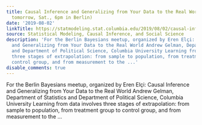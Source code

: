 ```yaml
---
title: Causal Inference and Generalizing from Your Data to the Real World (my talk
  tomorrow, Sat., 6pm in Berlin)
date: '2019-08-02'
linkTitle: https://statmodeling.stat.columbia.edu/2019/08/02/causal-inference-and-generalizing-from-your-data-to-the-real-world-my-talk-tomorrow-sat-6pm-in-berlin/
source: Statistical Modeling, Causal Inference, and Social Science
description: 'For the Berlin Bayesians meetup, organized by Eren Elçi: Causal Inference
  and Generalizing from Your Data to the Real World Andrew Gelman, Department of Statistics
  and Department of Political Science, Columbia University Learning from data involves
  three stages of extrapolation: from sample to population, from treatment group to
  control group, and from measurement to the ...'
disable_comments: true
---
```

For the Berlin Bayesians meetup, organized by Eren Elçi: Causal Inference and Generalizing from Your Data to the Real World Andrew Gelman, Department of Statistics and Department of Political Science, Columbia University Learning from data involves three stages of extrapolation: from sample to population, from treatment group to control group, and from measurement to the ...